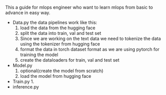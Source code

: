This a guide for mlops engineer who want to learn mlops from basic to advance in easy way.
- Data.py the data pipelines work like this:
    1. load the data from the hugging face 
    2. split the data into train, val and test set
    3. Since we are working on the text data we need to tokenize the data using the tokenizer from hugging face
    4. format the data in torch dataset format as we are using pytorch for training the model
    5. create the dataloaders for train, val and test set
- Model.py
    1. optional(create the model from scratch)
    2. load the model from hugging face 
- Train.py
    1. 
- inference.py 